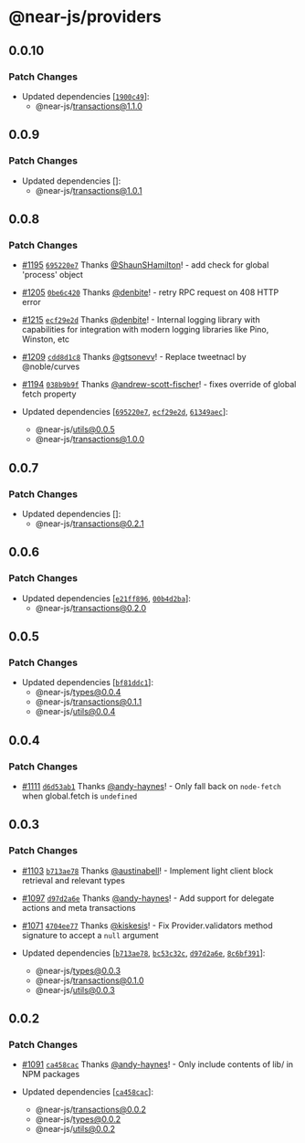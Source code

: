 # @near-js/providers

## 0.0.10

### Patch Changes

- Updated dependencies [[`1900c49`](https://github.com/near/near-api-js/commit/1900c49060c3ea8279448cead7347049a23f421f)]:
  - @near-js/transactions@1.1.0

## 0.0.9

### Patch Changes

- Updated dependencies []:
  - @near-js/transactions@1.0.1

## 0.0.8

### Patch Changes

- [#1195](https://github.com/near/near-api-js/pull/1195) [`695220e7`](https://github.com/near/near-api-js/commit/695220e75bc43834a7700cfc5491a7eebd324947) Thanks [@ShaunSHamilton](https://github.com/ShaunSHamilton)! - add check for global 'process' object

- [#1205](https://github.com/near/near-api-js/pull/1205) [`0be6c420`](https://github.com/near/near-api-js/commit/0be6c4209f56c0595bf66e217b7ac01444981b99) Thanks [@denbite](https://github.com/denbite)! - retry RPC request on 408 HTTP error

- [#1215](https://github.com/near/near-api-js/pull/1215) [`ecf29e2d`](https://github.com/near/near-api-js/commit/ecf29e2d56611a7773c79d5bb5bd20c8b7e738ea) Thanks [@denbite](https://github.com/denbite)! - Internal logging library with capabilities for integration with modern logging libraries like Pino, Winston, etc

- [#1209](https://github.com/near/near-api-js/pull/1209) [`cdd8d1c8`](https://github.com/near/near-api-js/commit/cdd8d1c8c37db641bd995b2c470ad0b4fdddb93f) Thanks [@gtsonevv](https://github.com/gtsonevv)! - Replace tweetnacl by @noble/curves

- [#1194](https://github.com/near/near-api-js/pull/1194) [`038b9b9f`](https://github.com/near/near-api-js/commit/038b9b9fd57f73e537041d4b90ed07bf3cd811d9) Thanks [@andrew-scott-fischer](https://github.com/andrew-scott-fischer)! - fixes override of global fetch property

- Updated dependencies [[`695220e7`](https://github.com/near/near-api-js/commit/695220e75bc43834a7700cfc5491a7eebd324947), [`ecf29e2d`](https://github.com/near/near-api-js/commit/ecf29e2d56611a7773c79d5bb5bd20c8b7e738ea), [`61349aec`](https://github.com/near/near-api-js/commit/61349aeca3af830f702b24654e0f13cd428192d8)]:
  - @near-js/utils@0.0.5
  - @near-js/transactions@1.0.0

## 0.0.7

### Patch Changes

- Updated dependencies []:
  - @near-js/transactions@0.2.1

## 0.0.6

### Patch Changes

- Updated dependencies [[`e21ff896`](https://github.com/near/near-api-js/commit/e21ff89601c858fb703169e3bb53c6d96cff5342), [`00b4d2ba`](https://github.com/near/near-api-js/commit/00b4d2ba3f9f3a1f90343e34cb9bde8cdb607ceb)]:
  - @near-js/transactions@0.2.0

## 0.0.5

### Patch Changes

- Updated dependencies [[`bf81ddc1`](https://github.com/near/near-api-js/commit/bf81ddc11c958dece2244798bdfa6ab11e653940)]:
  - @near-js/types@0.0.4
  - @near-js/transactions@0.1.1
  - @near-js/utils@0.0.4

## 0.0.4

### Patch Changes

- [#1111](https://github.com/near/near-api-js/pull/1111) [`d6d53ab1`](https://github.com/near/near-api-js/commit/d6d53ab1b90e3d4041080dd4a6e22d24900c1ca5) Thanks [@andy-haynes](https://github.com/andy-haynes)! - Only fall back on `node-fetch` when global.fetch is `undefined`

## 0.0.3

### Patch Changes

- [#1103](https://github.com/near/near-api-js/pull/1103) [`b713ae78`](https://github.com/near/near-api-js/commit/b713ae78969d530e7e69e21e315e3d3fdb5e68e9) Thanks [@austinabell](https://github.com/austinabell)! - Implement light client block retrieval and relevant types

- [#1097](https://github.com/near/near-api-js/pull/1097) [`d97d2a6e`](https://github.com/near/near-api-js/commit/d97d2a6e891350cdea418da2af2b2971bdf0467e) Thanks [@andy-haynes](https://github.com/andy-haynes)! - Add support for delegate actions and meta transactions

- [#1071](https://github.com/near/near-api-js/pull/1071) [`4704ee77`](https://github.com/near/near-api-js/commit/4704ee7717d9e92e7729037368e7ace84a9c7f1c) Thanks [@kiskesis](https://github.com/kiskesis)! - Fix Provider.validators method signature to accept a `null` argument

- Updated dependencies [[`b713ae78`](https://github.com/near/near-api-js/commit/b713ae78969d530e7e69e21e315e3d3fdb5e68e9), [`bc53c32c`](https://github.com/near/near-api-js/commit/bc53c32c80694e6f22d9be97db44603591f0026b), [`d97d2a6e`](https://github.com/near/near-api-js/commit/d97d2a6e891350cdea418da2af2b2971bdf0467e), [`8c6bf391`](https://github.com/near/near-api-js/commit/8c6bf391a01af9adb81cb8731c45bdb17f5291c0)]:
  - @near-js/types@0.0.3
  - @near-js/transactions@0.1.0
  - @near-js/utils@0.0.3

## 0.0.2

### Patch Changes

- [#1091](https://github.com/near/near-api-js/pull/1091) [`ca458cac`](https://github.com/near/near-api-js/commit/ca458cac683fab614b77eb5daa160e03b0640350) Thanks [@andy-haynes](https://github.com/andy-haynes)! - Only include contents of lib/ in NPM packages

- Updated dependencies [[`ca458cac`](https://github.com/near/near-api-js/commit/ca458cac683fab614b77eb5daa160e03b0640350)]:
  - @near-js/transactions@0.0.2
  - @near-js/types@0.0.2
  - @near-js/utils@0.0.2
